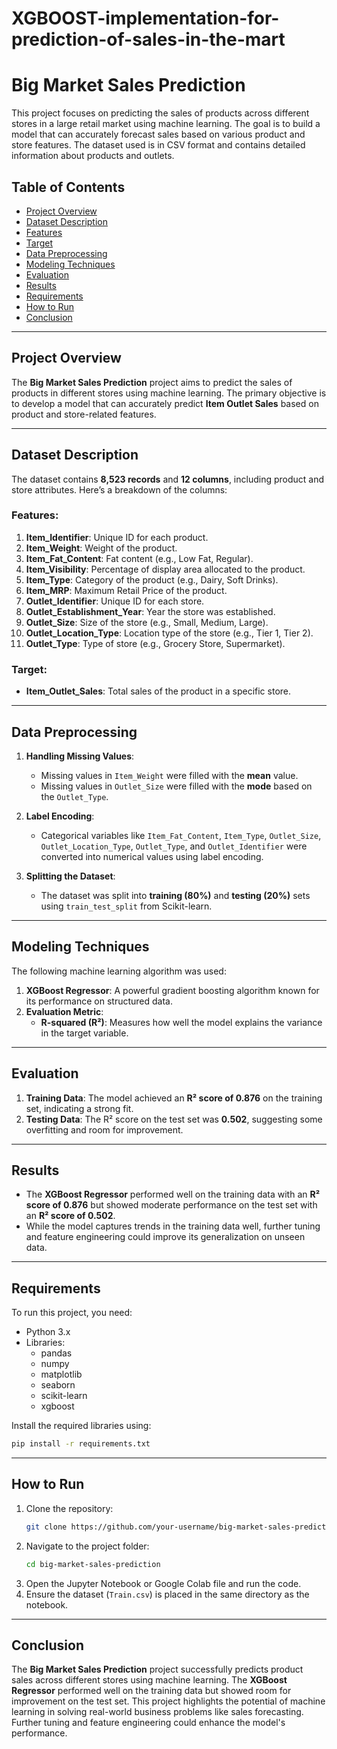 # XGBOOST-implementation-for-prediction-of-sales-in-the-mart
# Big Market Sales Prediction

This project focuses on predicting the sales of products across different stores in a large retail market using machine learning. The goal is to build a model that can accurately forecast sales based on various product and store features. The dataset used is in CSV format and contains detailed information about products and outlets.

## Table of Contents
- [Project Overview](#project-overview)
- [Dataset Description](#dataset-description)
- [Features](#features)
- [Target](#target)
- [Data Preprocessing](#data-preprocessing)
- [Modeling Techniques](#modeling-techniques)
- [Evaluation](#evaluation)
- [Results](#results)
- [Requirements](#requirements)
- [How to Run](#how-to-run)
- [Conclusion](#conclusion)

---

## Project Overview
The **Big Market Sales Prediction** project aims to predict the sales of products in different stores using machine learning. The primary objective is to develop a model that can accurately predict **Item Outlet Sales** based on product and store-related features.

---

## Dataset Description
The dataset contains **8,523 records** and **12 columns**, including product and store attributes. Here’s a breakdown of the columns:

### Features:
1. **Item_Identifier**: Unique ID for each product.
2. **Item_Weight**: Weight of the product.
3. **Item_Fat_Content**: Fat content (e.g., Low Fat, Regular).
4. **Item_Visibility**: Percentage of display area allocated to the product.
5. **Item_Type**: Category of the product (e.g., Dairy, Soft Drinks).
6. **Item_MRP**: Maximum Retail Price of the product.
7. **Outlet_Identifier**: Unique ID for each store.
8. **Outlet_Establishment_Year**: Year the store was established.
9. **Outlet_Size**: Size of the store (e.g., Small, Medium, Large).
10. **Outlet_Location_Type**: Location type of the store (e.g., Tier 1, Tier 2).
11. **Outlet_Type**: Type of store (e.g., Grocery Store, Supermarket).

### Target:
- **Item_Outlet_Sales**: Total sales of the product in a specific store.

---

## Data Preprocessing
1. **Handling Missing Values**:
   - Missing values in `Item_Weight` were filled with the **mean** value.
   - Missing values in `Outlet_Size` were filled with the **mode** based on the `Outlet_Type`.

2. **Label Encoding**:
   - Categorical variables like `Item_Fat_Content`, `Item_Type`, `Outlet_Size`, `Outlet_Location_Type`, `Outlet_Type`, and `Outlet_Identifier` were converted into numerical values using label encoding.

3. **Splitting the Dataset**:
   - The dataset was split into **training (80%)** and **testing (20%)** sets using `train_test_split` from Scikit-learn.

---

## Modeling Techniques
The following machine learning algorithm was used:
1. **XGBoost Regressor**: A powerful gradient boosting algorithm known for its performance on structured data.
2. **Evaluation Metric**:
   - **R-squared (R²)**: Measures how well the model explains the variance in the target variable.

---

## Evaluation
1. **Training Data**: The model achieved an **R² score of 0.876** on the training set, indicating a strong fit.
2. **Testing Data**: The R² score on the test set was **0.502**, suggesting some overfitting and room for improvement.

---

## Results
- The **XGBoost Regressor** performed well on the training data with an **R² score of 0.876** but showed moderate performance on the test set with an **R² score of 0.502**.
- While the model captures trends in the training data well, further tuning and feature engineering could improve its generalization on unseen data.

---

## Requirements
To run this project, you need:
- Python 3.x
- Libraries:
  - pandas
  - numpy
  - matplotlib
  - seaborn
  - scikit-learn
  - xgboost

Install the required libraries using:
```bash
pip install -r requirements.txt
```

---

## How to Run
1. Clone the repository:
   ```bash
   git clone https://github.com/your-username/big-market-sales-prediction.git
   ```
2. Navigate to the project folder:
   ```bash
   cd big-market-sales-prediction
   ```
3. Open the Jupyter Notebook or Google Colab file and run the code.
4. Ensure the dataset (`Train.csv`) is placed in the same directory as the notebook.

---

## Conclusion
The **Big Market Sales Prediction** project successfully predicts product sales across different stores using machine learning. The **XGBoost Regressor** performed well on the training data but showed room for improvement on the test set. This project highlights the potential of machine learning in solving real-world business problems like sales forecasting. Further tuning and feature engineering could enhance the model's performance.

